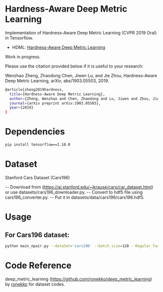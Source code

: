 # Hardness-Aware Deep Metric Learning
Implementation of Hardness-Aware Deep Metric Learning (CVPR 2019 Oral) in Tensorflow.

- HDML:  [Hardness-Aware Deep Metric Learning](https://arxiv.org/abs/1903.05503.pdf)

Work in progress.

Please use the citation provided below if it is useful to your research:

Wenzhao Zheng, Zhaodong Chen, Jiwen Lu, and Jie Zhou, Hardness-Aware Deep Metric Learning, arXiv, abs/1903.05503, 2019. 

```bash
@article{zheng2019hardness,
  title={Hardness-Aware Deep Metric Learning},
  author={Zheng, Wenzhao and Chen, Zhaodong and Lu, Jiwen and Zhou, Jie},
  journal={arXiv preprint arXiv:1903.05503},
  year={2019}
}
```


# Dependencies
```bash
pip install tensorflow==1.10.0
```

# Dataset
Stanford Cars Dataset (Cars196)

-- Download from (https://ai.stanford.edu/~jkrause/cars/car_dataset.html) or use datasets/cars196_downloader.py. 
-- Convert to hdf5 file using cars196_converter.py.
-- Put it in datasets/data/cars196/cars196.hdf5.

# Usage
## For Cars196 dataset:

```bash
python main_npair.py --dataSet='cars196' --batch_size=128 --Regular_factor=5e-3 --init_learning_rate=7e-5 --load_formalVal=False --embedding_size=128 --loss_l2_reg=3e-3 --init_batch_per_epoch=500 --batch_per_epoch=64 --max_steps=8000 --beta=1e+4 --lr_gen=1e-2 --num_class=99 --_lambda=0.5 --s_lr=1e-3
```


# Code Reference
deep\_metric\_learning (https://github.com/ronekko/deep_metric_learning) by [ronekko](https://github.com/ronekko) for dataset codes. 
